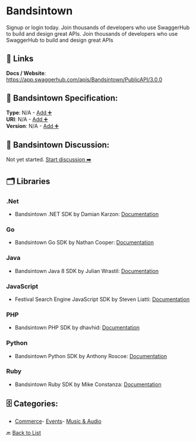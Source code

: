 # Bandsintown

Signup or login today.  Join thousands of developers who use SwaggerHub to build and design great APIs. Join thousands of developers who use SwaggerHub to build and design great APIs

##  🔗 Links
**Docs / Website**: https://app.swaggerhub.com/apis/Bandsintown/PublicAPI/3.0.0

## 🧬 Bandsintown Specification:
**Type**: N/A - [Add ➕](https://github.com/apis-list/apis-list/edit/main/apis.yaml#1191)  
**URI**: N/A - [Add ➕](https://github.com/apis-list/apis-list/edit/main/apis.yaml#1191)  
**Version**: N/A - [Add ➕](https://github.com/apis-list/apis-list/edit/main/apis.yaml#1191)

## 💬 Bandsintown Discussion:
Not yet started. [Start discussion ➡️](https://github.com/apis-list/apis-list/discussions/new)

## 🗂️ Libraries
### .Net
- Bandsintown .NET SDK by Damian Karzon: [Documentation](https://github.com/dkarzon/BitSharp)
### Go
- Bandsintown Go SDK by Nathan Cooper: [Documentation](https://github.com/NathanLBCooper/bandsintown-api)
### Java
- Bandsintown Java 8 SDK by Julian Wrastil: [Documentation](https://github.com/JayJayBinks/Bandsintown-API)
### JavaScript
- Festival Search Engine JavaScript SDK by Steven Liatti: [Documentation](https://github.com/steenput/FestivalSearchEngine)
### PHP
- Bandsintown PHP SDK by dhavhid: [Documentation](https://github.com/dhavhid/php-bandsintown)
### Python
- Bandsintown Python SDK by Anthony Roscoe: [Documentation](https://github.com/WizKid/Bandsintown-API)
### Ruby
- Bandsintown Ruby SDK by Mike Constanza: [Documentation](https://github.com/bandsintown/api-gem)


## 🗄️ Categories:
- [Commerce](https://github.com/apis-list/apis-list#commerce-)- [Events](https://github.com/apis-list/apis-list#events-)- [Music & Audio](https://github.com/apis-list/apis-list#music--audio-)

🔙  [Back to List](https://github.com/apis-list/apis-list)

